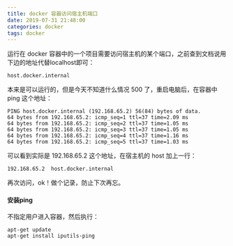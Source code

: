 ```yaml
---
title: docker 容器访问宿主机端口
date: 2019-07-31 21:48:00
categories: docker
tags: docker
---
```


运行在 docker 容器中的一个项目需要访问宿主机的某个端口，之前查到文档说用下边的地址代替localhost即可：
```
host.docker.internal
```

本来是可以运行的，但是今天不知道什么情况 500 了，重启电脑后，在容器中 ping 这个地址：
```
PING host.docker.internal (192.168.65.2) 56(84) bytes of data.
64 bytes from 192.168.65.2: icmp_seq=1 ttl=37 time=2.09 ms
64 bytes from 192.168.65.2: icmp_seq=2 ttl=37 time=1.05 ms
64 bytes from 192.168.65.2: icmp_seq=3 ttl=37 time=1.05 ms
64 bytes from 192.168.65.2: icmp_seq=4 ttl=37 time=1.16 ms
64 bytes from 192.168.65.2: icmp_seq=5 ttl=37 time=1.03 ms

```
可以看到实际是 192.168.65.2 这个地址，在宿主机的 host 加上一行：
```
192.168.65.2  host.docker.internal
```

再次访问，ok！做个记录，防止下次再忘。


#### 安装ping
不指定用户进入容器，然后执行：
```
apt-get update
apt-get install iputils-ping
```
